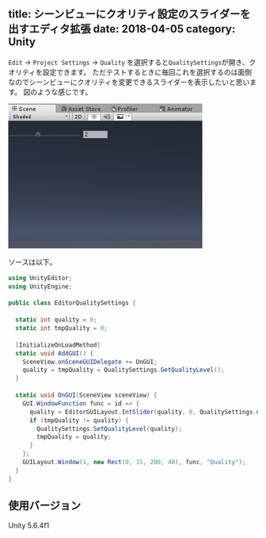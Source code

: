 title: シーンビューにクオリティ設定のスライダーを出すエディタ拡張
date: 2018-04-05
category: Unity
---

`Edit` -> `Project Settings` -> `Quality` を選択すると`QualitySettings`が開き、クオリティを設定できます。
ただテストするときに毎回これを選択するのは面倒なのでシーンビューにクオリティを変更できるスライダーを表示したいと思います。
図のような感じです。

![QualitySettingsスライダー](/img/2018-04-05-scene-quality/qualitysetting.png)

ソースは以下。

```csharp
using UnityEditor;
using UnityEngine;

public class EditorQualitySettings {

  static int quality = 0;
  static int tmpQuality = 0;

  [InitializeOnLoadMethod]
  static void AddGUI() {
    SceneView.onSceneGUIDelegate += OnGUI;
    quality = tmpQuality = QualitySettings.GetQualityLevel();
  }

  static void OnGUI(SceneView sceneView) {
    GUI.WindowFunction func = id => {
      quality = EditorGUILayout.IntSlider(quality, 0, QualitySettings.names.Length - 1, GUILayout.Width(200));
      if (tmpQuality != quality) {
        QualitySettings.SetQualityLevel(quality);
        tmpQuality = quality;
      }
    };
    GUILayout.Window(1, new Rect(0, 15, 200, 40), func, "Quality");
  }
}

```

## 使用バージョン

Unity 5.6.4f1
